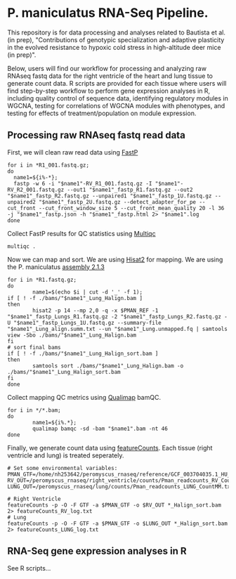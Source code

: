 # P. maniculatus RNA-Seq Pipeline. 

This repository is for data processing and analyses related to Bautista et al. (in prep), "Contributions of genotypic specialization and adaptive plasticity in the evolved resistance to hypoxic cold stress in high-altitude deer mice (in prep)".

Below, users will find our workflow for processing and analyzing raw RNAseq fastq data for the right ventricle of the heart and lung tissue to generate count data. R scripts are provided for each tissue where users will find step-by-step workflow to perform gene expression analyses in R, including quality control of sequence data, identifying regulatory modules in WGCNA, testing for correlations of WGCNA modules with phenotypes, and testing for effects of treatment/population on module expression.

## Processing raw RNAseq fastq read data
First, we will clean raw read data using [FastP](https://github.com/OpenGene/fastp)
```
for i in *R1_001.fastq.gz;
do
  name1=${i%-*};
  fastp -w 6 -i "$name1"-RV_R1_001.fastq.gz -I "$name1"-RV_R2_001.fastq.gz --out1 "$name1"_fastp_R1.fastq.gz --out2 "$name1"_fastp_R2.fastq.gz --unpaired1 "$name1"_fastp_1U.fastq.gz --unpaired2 "$name1"_fastp_2U.fastq.gz --detect_adapter_for_pe --cut_front --cut_front_window_size 5 --cut_front_mean_quality 20 -l 36 -j "$name1"_fastp.json -h "$name1"_fastp.html 2> "$name1".log
done
```
Collect FastP results for QC statistics using [Multiqc](https://multiqc.info/)
```
multiqc .
```
Now we can map and sort. We are using [Hisat2](http://daehwankimlab.github.io/hisat2/) for mapping.
We are using the P. maniculatus [assembly 2.1.3](https://www.ncbi.nlm.nih.gov/datasets/genome/GCF_003704035.1/)
```
for i in *R1.fastq.gz;
do
        name1=$(echo $i | cut -d '_' -f 1);
if [ ! -f ./bams/"$name1"_Lung_Halign.bam ]
then
        hisat2 -p 14 --mp 2,0 -q -x $PMAN_REF -1 "$name1"_fastp_Lungs_R1.fastq.gz -2 "$name1"_fastp_Lungs_R2.fastq.gz -U "$name1"_fastp_Lungs_1U.fastq.gz --summary-file "$name1"_Lung_align.summ.txt --un "$name1"_Lung.unmapped.fq | samtools view -Sbo ./bams/"$name1"_Lung_Halign.bam
fi
# sort final bams
if [ ! -f ./bams/"$name1"_Lung_Halign_sort.bam ]
then
        samtools sort ./bams/"$name1"_Lung_Halign.bam -o ./bams/"$name1"_Lung_Halign_sort.bam
fi
done
```
Collect mapping QC metrics using [Qualimap](http://qualimap.conesalab.org/) bamQC.
```
for i in */*.bam;
do
        name1=${i%.*};
        qualimap bamqc -sd -bam "$name1".bam -nt 46
done
```
Finally, we generate count data using [featureCounts](https://subread.sourceforge.net/featureCounts.html). Each tissue (right ventricle and lung) is treated seperately.
```
# Set some environmental variables:
PMAN_GTF=/home/nh253642/peromyscus_rnaseq/reference/GCF_003704035.1_HU_Pman_2.1.3_genomic.gtf
RV_OUT=/peromyscus_rnaseq/right_ventricle/counts/Pman_readcounts_RV_CountMM.txt
LUNG_OUT=/peromyscus_rnaseq/lung/counts/Pman_readcounts_LUNG_CountMM.txt

# Right Ventricle
featureCounts -p -O -F GTF -a $PMAN_GTF -o $RV_OUT *_Halign_sort.bam 2> featureCounts_RV_log.txt
# Lung
featureCounts -p -O -F GTF -a $PMAN_GTF -o $LUNG_OUT *_Halign_sort.bam 2> featureCounts_LUNG_log.txt
```

## RNA-Seq gene expression analyses in R
See R scripts...
